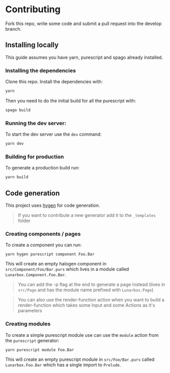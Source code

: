 # Contributing

Fork this repo, write some code and submit a pull request into the develop branch.

## Installing locally

This guide assumes you have yarn, purescript and spago already installed.

### Installing the dependencies

Clone this repo. Install the dependencies with:

```sh
yarn
```

Then you need to do the initial build for all the purescript with:

```sh
spago build
```

### Running the dev server:

To start the dev server use the `dev` command:

```sh
yarn dev
```

### Building for production

To generate a production build run:

```sh
yarn build
```

## Code generation

This project uses [hygen](http://www.hygen.io/) for code generation.

> If you want to contribute a new generator add it to the `_templates` folder

### Creating components / pages

To create a component you can run:

```
yarn hygen purescript component Foo.Bar
```

This will create an empty halogen component in `src/Component/Foo/Bar.purs` which lives in a module called `Lunarbox.Component.Foo.Bar`.

> You can add the -p flag at the end to generate a page instead (lives in `src/Page` and has the module name prefixed with `Lunarbox.Page`)

> You can also use the render-function action when you want to build a render-function which takes some Input and some Actions as it's parameters

### Creating modules

To create a simple purescript module use can use the `module` action from the `purescript` generator:

```sh
yarn purescript module Foo.Bar
```

This will create an empty purescript module in `src/Foo/Bar.purs` called `Lunarbox.Foo.Bar` which has a single import to `Prelude`.
